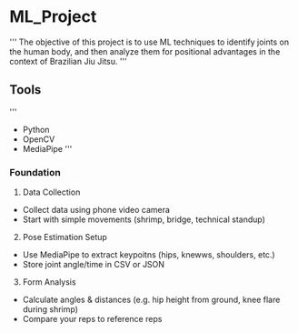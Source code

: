 # ML_Project
'''
The objective of this project is to use ML techniques to identify joints on the human body, and then analyze them for positional advantages in the context of Brazilian Jiu Jitsu. 
'''

## Tools
'''
- Python
- OpenCV
- MediaPipe
'''

### Foundation
1) Data Collection
- Collect data using phone video camera
- Start with simple movements (shrimp, bridge, technical standup)
2) Pose Estimation Setup
- Use MediaPipe to extract keypoitns (hips, knewws, shoulders, etc.)
- Store joint angle/time in CSV or JSON
3) Form Analysis
- Calculate angles & distances (e.g. hip height from ground, knee flare during shrimp)
- Compare your reps to reference reps